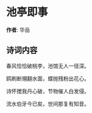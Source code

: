 # 池亭即事

**作者**: 华岳

## 诗词内容

春风恰恰破桃李，池馆无人一径深。

鸥刷断翎翻水面，蝶抛残粉出花心。

诗怀搅我丹心破，节物催人白发侵。

流水伯牙今已矣，世间那复有知音。


